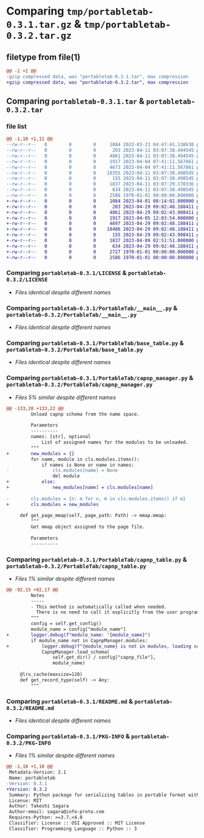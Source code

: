 # Comparing `tmp/portabletab-0.3.1.tar.gz` & `tmp/portabletab-0.3.2.tar.gz`

## filetype from file(1)

```diff
@@ -1 +1 @@
-gzip compressed data, was "portabletab-0.3.1.tar", max compression
+gzip compressed data, was "portabletab-0.3.2.tar", max compression
```

## Comparing `portabletab-0.3.1.tar` & `portabletab-0.3.2.tar`

### file list

```diff
@@ -1,10 +1,11 @@
--rw-r--r--   0        0        0     1084 2023-03-23 04:47:41.138638 portabletab-0.3.1/LICENSE
--rw-r--r--   0        0        0      203 2023-04-11 03:07:38.494545 portabletab-0.3.1/PortableTab/__init__.py
--rw-r--r--   0        0        0     4861 2023-04-11 03:07:38.494545 portabletab-0.3.1/PortableTab/__main__.py
--rw-r--r--   0        0        0     1917 2023-04-04 07:41:11.567861 portabletab-0.3.1/PortableTab/base_table.py
--rw-r--r--   0        0        0     4673 2023-04-04 07:41:11.567861 portabletab-0.3.1/PortableTab/capnp_manager.py
--rw-r--r--   0        0        0    18355 2023-04-11 03:07:38.498545 portabletab-0.3.1/PortableTab/capnp_table.py
--rw-r--r--   0        0        0      155 2023-04-11 03:07:38.498545 portabletab-0.3.1/PortableTab/exceptions.py
--rw-r--r--   0        0        0     1837 2023-04-11 03:07:29.170336 portabletab-0.3.1/README.md
--rw-r--r--   0        0        0      634 2023-04-11 03:07:38.498545 portabletab-0.3.1/pyproject.toml
--rw-r--r--   0        0        0     2586 1970-01-01 00:00:00.000000 portabletab-0.3.1/PKG-INFO
+-rw-r--r--   0        0        0     1084 2023-04-01 08:14:02.000000 portabletab-0.3.2/LICENSE
+-rw-r--r--   0        0        0      203 2023-04-29 09:02:48.188411 portabletab-0.3.2/PortableTab/__init__.py
+-rw-r--r--   0        0        0     4861 2023-04-29 09:02:43.908411 portabletab-0.3.2/PortableTab/__main__.py
+-rw-r--r--   0        0        0     1917 2023-04-05 12:03:54.000000 portabletab-0.3.2/PortableTab/base_table.py
+-rw-r--r--   0        0        0     4697 2023-04-29 09:02:48.188411 portabletab-0.3.2/PortableTab/capnp_manager.py
+-rw-r--r--   0        0        0    18486 2023-04-29 09:02:48.188411 portabletab-0.3.2/PortableTab/capnp_table.py
+-rw-r--r--   0        0        0      155 2023-04-29 09:02:43.908411 portabletab-0.3.2/PortableTab/exceptions.py
+-rw-r--r--   0        0        0     1837 2023-04-09 02:51:51.000000 portabletab-0.3.2/README.md
+-rw-r--r--   0        0        0      634 2023-04-29 09:02:48.188411 portabletab-0.3.2/pyproject.toml
+-rw-r--r--   0        0        0     2727 1970-01-01 00:00:00.000000 portabletab-0.3.2/setup.py
+-rw-r--r--   0        0        0     2586 1970-01-01 00:00:00.000000 portabletab-0.3.2/PKG-INFO
```

### Comparing `portabletab-0.3.1/LICENSE` & `portabletab-0.3.2/LICENSE`

 * *Files identical despite different names*

### Comparing `portabletab-0.3.1/PortableTab/__main__.py` & `portabletab-0.3.2/PortableTab/__main__.py`

 * *Files identical despite different names*

### Comparing `portabletab-0.3.1/PortableTab/base_table.py` & `portabletab-0.3.2/PortableTab/base_table.py`

 * *Files identical despite different names*

### Comparing `portabletab-0.3.1/PortableTab/capnp_manager.py` & `portabletab-0.3.2/PortableTab/capnp_manager.py`

 * *Files 5% similar despite different names*

```diff
@@ -133,20 +133,22 @@
         Unload capnp schema from the name space.
 
         Parameters
         ----------
         names: [str], optional
             List of assigned names for the modules to be unloaded.
         """
+        new_modules = {}
         for name, module in cls.modules.items():
             if names is None or name in names:
-                cls.modules[name] = None
                 del module
+            else:
+                new_modules[name] = cls.modules[name]
 
-        cls.modules = {n: m for n, m in cls.modules.items() if m}
+        cls.modules = new_modules
 
     def get_page_mmap(self, page_path: Path) -> mmap.mmap:
         """
         Get mmap object assigned to the page file.
 
         Parameters
         ----------
```

### Comparing `portabletab-0.3.1/PortableTab/capnp_table.py` & `portabletab-0.3.2/PortableTab/capnp_table.py`

 * *Files 1% similar despite different names*

```diff
@@ -92,15 +92,17 @@
         Notes
         -----
         - This method is automatically called when needed.
           There is no need to call it explicitly from the user program.
         """
         config = self.get_config()
         module_name = config["module_name"]
+        logger.debug(f"module_name: '{module_name}")
         if module_name not in CapnpManager.modules:
+            logger.debug(f"{module_name} is not in modules, loading schema.")
             CapnpManager.load_schema(
                 self.get_dir() / config["capnp_file"],
                 module_name)
 
     @lru_cache(maxsize=128)
     def get_record_type(self) -> Any:
         """
```

### Comparing `portabletab-0.3.1/README.md` & `portabletab-0.3.2/README.md`

 * *Files identical despite different names*

### Comparing `portabletab-0.3.1/PKG-INFO` & `portabletab-0.3.2/PKG-INFO`

 * *Files 1% similar despite different names*

```diff
@@ -1,10 +1,10 @@
 Metadata-Version: 2.1
 Name: portabletab
-Version: 0.3.1
+Version: 0.3.2
 Summary: Python package for serializing tables in portable format with Capnp.
 License: MIT
 Author: Takeshi Sagara
 Author-email: sagara@info-proto.com
 Requires-Python: >=3.7,<4.0
 Classifier: License :: OSI Approved :: MIT License
 Classifier: Programming Language :: Python :: 3
```

